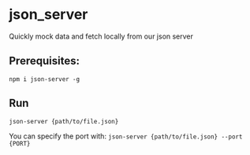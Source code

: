 # json_server
Quickly mock data and fetch locally from our json server

## Prerequisites:
`npm i json-server -g`

## Run
`json-server {path/to/file.json}`

You can specify the port with:
`json-server {path/to/file.json} --port {PORT}`
